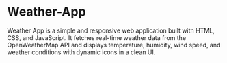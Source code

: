 # Weather-App
Weather App is a simple and responsive web application built with HTML, CSS, and JavaScript. It fetches real-time weather data from the OpenWeatherMap API and displays temperature, humidity, wind speed, and weather conditions with dynamic icons in a clean UI.
